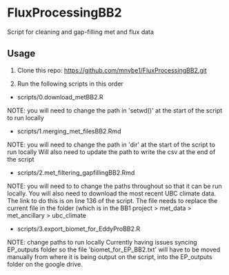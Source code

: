 # FluxProcessingBB2

Script for cleaning and gap-filling met and flux data

## Usage

1. Clone this repo: https://github.com/mnybe1/FluxProcessingBB2.git

2. Run the following scripts in this order

- scripts/0.download_metBB2.R 

NOTE: you will need to change the path in 'setwd()' at the start of the script to run locally

- scripts/1.merging_met_filesBB2.Rmd

NOTE: you will need to change the path in 'dir' at the start of the script to run locally
Will also need to update the path to write the csv at the end of the script

- scripts/2.met_filtering_gapfillingBB2.Rmd

NOTE: you will need to to change the paths throughout so that it can be run locally. 
You will also need to download the most recent UBC climate data. The link to do this is on line 136 of the script. The file needs to replace the current file in the folder (which is in the BB1 project > met_data > met_ancillary > ubc_climate

- scripts/3.export_biomet_for_EddyProBB2.R

NOTE: change paths to run locally
Currently having issues syncing EP_outputs folder so the file 'biomet_for_EP_BB2.txt' will have to be moved manually from where it is being output on the script, into the EP_outputs folder on the google drive. 